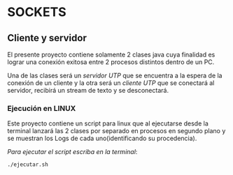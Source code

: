 # SOCKETS
## Cliente y servidor
El presente proyecto contiene solamente 2 clases java cuya finalidad es lograr
una conexión exitosa entre 2 procesos distintos dentro de un PC.

Una de las clases será un *servidor UTP* que se encuentra a la espera de la conexión de un cliente
y la otra será un *cliente UTP* que se conectará al servidor, recibirá un stream de texto y se desconectará.

### Ejecución en **LINUX**
Este proyecto contiene un script para linux que al ejecutarse desde la terminal
lanzará las 2 clases por separado en procesos en segundo plano y se
muestran los Logs de cada uno(identificando su procedencia).

*Para ejecutar el script escriba en la terminal*:
```
./ejecutar.sh
``` 

